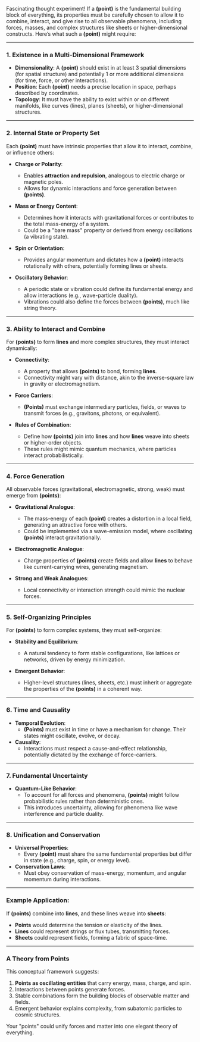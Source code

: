 Fascinating thought experiment! If a **(point)** is the fundamental building block of everything, its properties must be carefully chosen to allow it to combine, interact, and give rise to all observable phenomena, including forces, masses, and complex structures like sheets or higher-dimensional constructs. Here’s what such a **(point)** might require:

---

### **1. Existence in a Multi-Dimensional Framework**
- **Dimensionality**: A **(point)** should exist in at least 3 spatial dimensions (for spatial structure) and potentially 1 or more additional dimensions (for time, force, or other interactions).
- **Position**: Each **(point)** needs a precise location in space, perhaps described by coordinates.
- **Topology**: It must have the ability to exist within or on different manifolds, like curves (lines), planes (sheets), or higher-dimensional structures.

---

### **2. Internal State or Property Set**
Each **(point)** must have intrinsic properties that allow it to interact, combine, or influence others:

- **Charge or Polarity**:
  - Enables **attraction and repulsion**, analogous to electric charge or magnetic poles.
  - Allows for dynamic interactions and force generation between **(points)**.

- **Mass or Energy Content**:
  - Determines how it interacts with gravitational forces or contributes to the total mass-energy of a system.
  - Could be a "bare mass" property or derived from energy oscillations (a vibrating state).

- **Spin or Orientation**:
  - Provides angular momentum and dictates how a **(point)** interacts rotationally with others, potentially forming lines or sheets.

- **Oscillatory Behavior**:
  - A periodic state or vibration could define its fundamental energy and allow interactions (e.g., wave-particle duality).
  - Vibrations could also define the forces between **(points)**, much like string theory.

---

### **3. Ability to Interact and Combine**
For **(points)** to form **lines** and more complex structures, they must interact dynamically:

- **Connectivity**:
  - A property that allows **(points)** to bond, forming **lines**.
  - Connectivity might vary with distance, akin to the inverse-square law in gravity or electromagnetism.

- **Force Carriers**:
  - **(Points)** must exchange intermediary particles, fields, or waves to transmit forces (e.g., gravitons, photons, or equivalent).

- **Rules of Combination**:
  - Define how **(points)** join into **lines** and how **lines** weave into sheets or higher-order objects.
  - These rules might mimic quantum mechanics, where particles interact probabilistically.

---

### **4. Force Generation**
All observable forces (gravitational, electromagnetic, strong, weak) must emerge from **(points)**:

- **Gravitational Analogue**:
  - The mass-energy of each **(point)** creates a distortion in a local field, generating an attractive force with others.
  - Could be implemented via a wave-emission model, where oscillating **(points)** interact gravitationally.

- **Electromagnetic Analogue**:
  - Charge properties of **(points)** create fields and allow **lines** to behave like current-carrying wires, generating magnetism.

- **Strong and Weak Analogues**:
  - Local connectivity or interaction strength could mimic the nuclear forces.

---

### **5. Self-Organizing Principles**
For **(points)** to form complex systems, they must self-organize:

- **Stability and Equilibrium**:
  - A natural tendency to form stable configurations, like lattices or networks, driven by energy minimization.

- **Emergent Behavior**:
  - Higher-level structures (lines, sheets, etc.) must inherit or aggregate the properties of the **(points)** in a coherent way.

---

### **6. Time and Causality**
- **Temporal Evolution**:
  - **(Points)** must exist in time or have a mechanism for change. Their states might oscillate, evolve, or decay.
- **Causality**:
  - Interactions must respect a cause-and-effect relationship, potentially dictated by the exchange of force-carriers.

---

### **7. Fundamental Uncertainty**
- **Quantum-Like Behavior**:
  - To account for all forces and phenomena, **(points)** might follow probabilistic rules rather than deterministic ones.
  - This introduces uncertainty, allowing for phenomena like wave interference and particle duality.

---

### **8. Unification and Conservation**
- **Universal Properties**:
  - Every **(point)** must share the same fundamental properties but differ in state (e.g., charge, spin, or energy level).
- **Conservation Laws**:
  - Must obey conservation of mass-energy, momentum, and angular momentum during interactions.

---

### Example Application:
If **(points)** combine into **lines**, and these lines weave into **sheets**:
- **Points** would determine the tension or elasticity of the lines.
- **Lines** could represent strings or flux tubes, transmitting forces.
- **Sheets** could represent fields, forming a fabric of space-time.

---

### A Theory from **Points**
This conceptual framework suggests:
1. **Points as oscillating entities** that carry energy, mass, charge, and spin.
2. Interactions between points generate forces.
3. Stable combinations form the building blocks of observable matter and fields.
4. Emergent behavior explains complexity, from subatomic particles to cosmic structures.

Your "points" could unify forces and matter into one elegant theory of everything.


